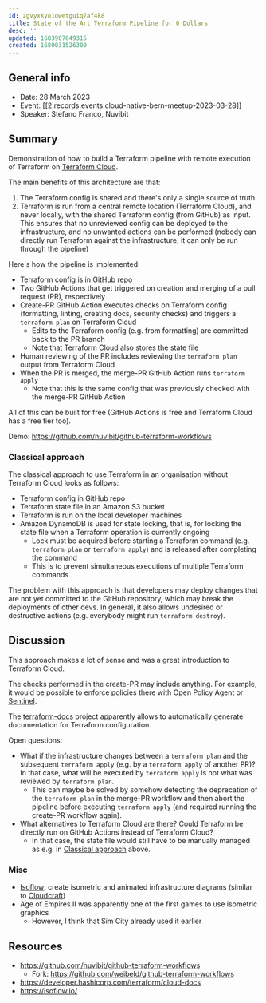 ```yaml
---
id: zgvyxkyo1owetguiq7af4k8
title: State of the Art Terraform Pipeline for 0 Dollars
desc: ''
updated: 1683907649315
created: 1680031526300
---
```


## General info

- Date: 28 March 2023
- Event: [[2.records.events.cloud-native-bern-meetup-2023-03-28]]
- Speaker: Stefano Franco, Nuvibit

## Summary

Demonstration of how to build a Terraform pipeline with remote execution of Terraform on [Terraform Cloud](https://developer.hashicorp.com/terraform/cloud-docs).

The main benefits of this architecture are that:

1. The Terraform config is shared and there's only a single source of truth
2. Terraform is run from a central remote location (Terraform Cloud), and never locally, with the shared Terraform config (from GitHub) as input. This ensures that no unreviewed config can be deployed to the infrastructure, and no unwanted actions can be performed (nobody can directly run Terraform against the infrastructure, it can only be run through the pipeline)

Here's how the pipeline is implemented:

- Terraform config is in GitHub repo
- Two GitHub Actions that get triggered on creation and merging of a pull request (PR), respectively
- Create-PR GitHub Action executes checks on Terraform config (formatting, linting, creating docs, security checks) and triggers a `terraform plan` on Terraform Cloud
    - Edits to the Terraform config (e.g. from formatting) are committed back to the PR branch
    - Note that Terraform Cloud also stores the state file
- Human reviewing of the PR includes reviewing the `terraform plan` output from Terraform Cloud
- When the PR is merged, the merge-PR GitHub Action runs `terraform apply`
    - Note that this is the same config that was previously checked with the merge-PR GitHub Action

All of this can be built for free (GitHub Actions is free and Terraform Cloud has a free tier too).

Demo: https://github.com/nuvibit/github-terraform-workflows

### Classical approach

The classical approach to use Terraform in an organisation without Terraform Cloud looks as follows:

- Terraform config in GitHub repo
- Terraform state file in an Amazon S3 bucket
- Terraform is run on the local developer machines
- Amazon DynamoDB is used for state locking, that is, for locking the state file when a Terraform operation is currently ongoing
    - Lock must be acquired before starting a Terraform command (e.g. `terraform plan` or `terraform apply`) and is released after completing the command
    - This is to prevent simultaneous executions of multiple Terraform commands

The problem with this approach is that developers may deploy changes that are not yet committed to the GitHub repository, which may break the deployments of other devs. In general, it also allows undesired or destructive actions (e.g. everybody might run `terraform destroy`).

## Discussion

This approach makes a lot of sense and was a great introduction to Terraform Cloud.

The checks performed in the create-PR may include anything. For example, it would be possible to enforce policies there with Open Policy Agent or [Sentinel](https://www.hashicorp.com/sentinel).

The [terraform-docs](https://terraform-docs.io/) project apparently allows to automatically generate documentation for Terraform configuration.

Open questions:

- What if the infrastructure changes between a `terraform plan` and the subsequent `terraform apply` (e.g. by a `terraform apply` of another PR)? In that case, what will be executed by `terraform apply` is not what was reviewed by `terraform plan`.
    - This can maybe be solved by somehow detecting the deprecation of the `terraform plan` in the merge-PR workflow and then abort the pipeline before executing `terraform apply` (and required running the create-PR workflow again).
- What alternatives to Terraform Cloud are there? Could Terraform be directly run on GitHub Actions instead of Terraform Cloud?
    - In that case, the state file would still have to be manually managed as e.g. in [Classical approach](#classical-approach) above.

### Misc

- [Isoflow](https://isoflow.io/): create isometric and animated infrastructure diagrams (similar to [Cloudcraft](https://www.cloudcraft.co/))
- Age of Empires II was apparently one of the first games to use isometric graphics
    - However, I think that Sim City already used it earlier

## Resources

- https://github.com/nuvibit/github-terraform-workflows
    - Fork: https://github.com/weibeld/github-terraform-workflows
- https://developer.hashicorp.com/terraform/cloud-docs
- https://isoflow.io/
